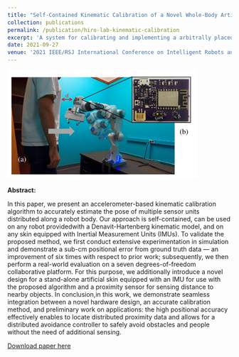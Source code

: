 ```yaml
---
title: "Self-Contained Kinematic Calibration of a Novel Whole-Body Artificial Skin for Human-Robot Collaboration"
collection: publications
permalink: /publication/hiro-lab-kinematic-calibration
excerpt: 'A system for calibrating and implementing a arbitrally placed robotic skin for physical human-robot interaction.'
date: 2021-09-27
venue: '2021 IEEE/RSJ International Conference on Intelligent Robots and Systems [IROS]'
---
```


 <img src="/files/paper_images/hiro-lab-kinematic-calibration-image.png" alt="A visual diagram of our method"> 

<b>Abstract:</b>

In this paper, we present an accelerometer-based kinematic calibration algorithm to accurately estimate the pose of multiple sensor units distributed along a robot body. Our approach is self-contained, can be used on any robot providedwith a Denavit-Hartenberg kinematic model, and on any skin equipped with Inertial Measurement Units (IMUs). To validate the proposed method, we first conduct extensive experimentation in simulation and demonstrate a sub-cm positional error from ground truth data — an improvement of six times with respect to prior work; subsequently, we then perform a real-world evaluation on a seven degrees-of-freedom collaborative platform. For this purpose, we additionally introduce a novel design for a stand-alone artificial skin equipped with an IMU for use with the proposed algorithm and a proximity sensor for sensing distance to nearby objects. In conclusion,in this work, we demonstrate seamless integration between a novel hardware design, an accurate calibration method, and preliminary work on applications: the high positional accuracy effectively enables to locate distributed proximity data and allows for a distributed avoidance controller to safely avoid obstacles and people without the need of additional sensing.

[Download paper here](/files/papers/hiro-lab-kinematic-calibration.pdf)